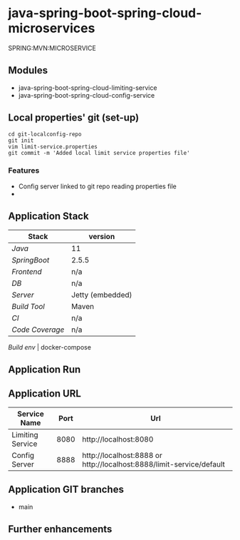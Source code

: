 # java-spring-boot-spring-cloud-microservices
SPRING:MVN:MICROSERVICE

## Modules 
- java-spring-boot-spring-cloud-limiting-service
- java-spring-boot-spring-cloud-config-service

## Local properties' git (set-up)
``` 
cd git-localconfig-repo
git init 
vim limit-service.properties
git commit -m 'Added local limit service properties file'
```
### Features
- Config server linked to git repo reading properties file
- 


## 

## Application Stack

Stack  | version |
--- | --- |  
*Java* | 11
*SpringBoot* |  2.5.5
*Frontend* | n/a
*DB* | n/a
*Server* | Jetty (embedded)
*Build Tool* | Maven
*CI* | n/a
*Code Coverage* | n/a

*Build env* | docker-compose

## Application Run

## Application URL
Service Name | Port | Url |
--- | --- | --- |
Limiting Service | 8080 | http://localhost:8080
Config Server | 8888 | http://localhost:8888 or http://localhost:8888/limit-service/default 

## Application GIT branches
- main

## Further enhancements 